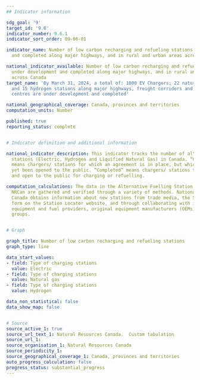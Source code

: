 ```yaml
---
## Indicator information

sdg_goal: '9'
target_id: '9.6'
indicator_number: 9.6.1
indicator_sort_order: 09-06-01

indicator_name: Number of low carbon recharging and refueling stations under development
  and completed along major highways, and in rural and urban areas across Canada

national_indicator_available: Number of low carbon recharging and refueling stations
  under development and completed along major highways, and in rural and urban areas
  across Canada
target_name: 'By March 31, 2024, a total of: 1000 EV Chargers; 22 natural gas stations;
  and 15 hydrogen stations along major highways, freight corridors and key metropolitan
  centres are under development and completed'

national_geographical_coverage: Canada, provinces and territories
computation_units: Number

published: true
reporting_status: complete


# Indicator definition and additional information

national_indicator_description: This indicator tracks the number of alternative fuel
  stations (Electric, Hydrogen and Liquified Natural Gas) in Canada. “Under development”
  means chargers/ stations for which an agreement is in place, but which have not
  yet been opened to the public. “Completed” means chargers/ stations that are built
  and open to the public for charging or refuelling.

computation_calculations: The data in the Alternative Fuelling Station Locator from
  NRCan are gathered and verified through a variety of methods. National Resources
  Canada obtains information about new stations from trade media, the Submit New Station
  form on the Station Locator website, and through collaborating with infrastructure
  equipment and fuel providers, original equipment manufacturers (OEMs), and industry
  groups.


# Graph

graph_title: Number of low carbon recharging and refueling stations
graph_type: line

data_start_values:
- field: Type of charging stations
  value: Electric
- field: Type of charging stations
  value: Natural gas
- field: Type of charging stations
  value: Hydrogen

data_non_statistical: false
data_show_map: false


# Source
source_active_1: true
source_url_text_1: Natural Resources Canada.  Custom tabulation
source_url_1:
source_organisation_1: Natural Resources Canada
source_periodicity_1:
source_geographical_coverage_1: Canada, provinces and territories
auto_progress_calculation: false
progress_status: substantial_progress
---
```

